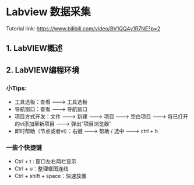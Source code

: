 # Labview 数据采集

Tutorial link: https://www.bilibili.com/video/BV1QQ4y1R7NE?p=2

## 1. LabVIEW概述



## 2. LabVIEW编程环境

### 小Tips:

* 工具选板：查看 ---> 工具选板
* 导航窗口：查看 ---> 导航窗口
* 项目方式开发：文件 ---> 新建 ---> 项目 ---> 空白项目 ---> 将已打开的vi添加至新项目 ---> 弹出“项目浏览器”
* 即时帮助（节点或者vi）：右键 ---> 帮助 / 选中 ---> ctrl + h



### 一些个快捷键

* Ctrl + t : 窗口左右两栏显示
* Ctrl + u：整理框图连线
* Ctrl + shift + space：快速放置